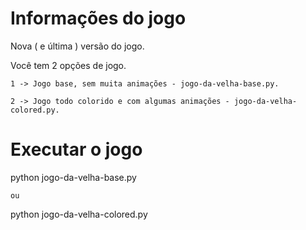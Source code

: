 # Informações do jogo
Nova ( e última ) versão do jogo.

Você tem 2 opções de jogo.

`1 -> Jogo base, sem muita animações - jogo-da-velha-base.py.`

`2 -> Jogo todo colorido e com algumas animações - jogo-da-velha-colored.py.`



# Executar o jogo
python jogo-da-velha-base.py

`ou`

python jogo-da-velha-colored.py
